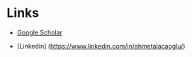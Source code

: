 # Links

* [Google Scholar](https://scholar.google.com/citations?user=-yRi8D4AAAAJ)

* [Linkedin] (https://www.linkedin.com/in/ahmetalacaoglu/)
